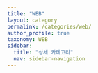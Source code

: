 ```yaml
---
title: "WEB"
layout: category
permalink: /categories/web/
author_profile: true
taxonomy: WEB
sidebar:
  title: "상세 카테고리"
  nav: sidebar-navigation
---
```

